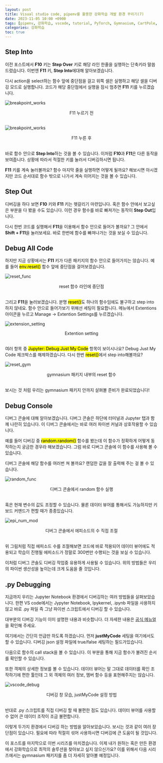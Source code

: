 ```yaml
---
layout: post
title: Visual studio code, pipenv를 활용한 강화학습 개발 환경 꾸리기(7)
date: 2023-11-05 10:00 +0900
tags: [pipenv, 강화학습, vscode, tutorial, PyTorch, Gymnasium, CartPole, debug, Jupyter Notebook]
categories: 강화학습
toc: true
---
```


## Step Into

이전 포스트에서 **F10** 키는 **Step Over** 키로 해당 라인 한줄을 실행하는 단축키라 말씀드렸습니다.
이번엔 **F11** 키, **Step Into**에대해 알아보겠습니다.

다시 action을 select하는 함수 앞에 중단점을 걸고 위쪽 셀은 실행하고 해당 셀을 디버깅 모드로 실행합니다.
코드가 해당 중단점에서 실행을 잠시 멈추면 **F11** 키를 누르겠습니다.

![breakpoint_works](/assets/img/RL_6/breakpoint_works.png)
<center>F11 누르기 전</center>
<br/>

![breakpoint_works](/assets/img/RL_7/select_into.png)
<center>F11 누른 후</center>
<br/>

바로 함수 안으로 **Step Into**하는 것을 볼 수 있습니다.
이처럼 **F10**과 **F11**은 다른 동작을 보여줍니다.
상황에 따라서 적절한 키를 눌러서 디버깅하시면 됩니다.

**F11** 키를 계속 눌러볼까요?
함수 마지막 줄을 실행하면 어떻게 될까요?
해보시면 아시겠지만 코드 순서대로 함수 밖으로 나가서 계속 이어지는 것을 볼 수 있습니다.

## Step Out

디버깅을 하다 보면 **F10** 키와 **F11** 키는 헷갈리기 마련입니다.
혹은 함수 안에서 보고싶은 부분을 다 봤을 수도 있습니다.
이런 경우 함수를 바로 빠져가는 동작이 **Step Out**입니다.

다시 한번 코드를 실행해서 **F11**을 이용해서 함수 안으로 들어가 볼까요?
그 안에서 **Shift + F11**을 눌러보세요.
바로 한번에 함수를 빠져나가는 것을 보실 수 있습니다.


## Debug All Code

하지만 지금 상황에서는 **F11** 키가 다른 패키지의 함수 안으로 들어가지는 않습니다.
예를 들어 <mark>env.reset()</mark> 함수 앞에 중단점을 걸어보겠습니다.

![reset_func](/assets/img/RL_7/reset_func.png)
<center>reset 함수 라인에 중단점</center>
<br/>

그리고 **F11**을 눌러보겠습니다.
분명 <mark>reset()</mark>도 하나의 함수임에도 불구하고 step into하지 않네요.
함수 안으로 들어가보기 위해선 세팅이 필요합니다.
메뉴에서 Extentions 아이콘을 누르고 Manage -> Extention Settings를 누르겠습니다.

![extension_setting](/assets/img/RL_7/extension_setting.png)
<center>Extention setting</center>
<br/>

여러 항목 중 <mark>Jupyter: Debug Just My Code</mark> 항목이 보이시나요?
Debug Just My Code 체크박스를 해제하겠습니다.
다시 한번 <mark>reset()</mark>에서 step into해볼까요?

![reset_gym](/assets/img/RL_7/reset_gym.png)
<center>gymnasium 패키지 내부의 reset 함수</center>
<br/>

보시는 것 처럼 우리는 gymnasium 패키지 안까지 살펴볼 준비가 완료되었습니다!

## Debug Console

디버그 콘솔에 대해 알아보겠습니다.
디버그 콘솔은 하단에 터미널과 Jupyter 탭과 함께 나란히 있습니다.
이 디버그 콘솔에서는 바로 여러 파이썬 커널과 상호작용할 수 있습니다.

예를 들어 디버깅 중 <mark>random.random()</mark> 함수를 봤는데 이 함수가 정확하게 어떻게 동작하는지 궁금한 경우라 해보겠습니다.
그럼 바로 디버그 콘솔에 이 함수를 사용해 볼 수 있습니다.

디버그 콘솔에 해당 함수를 여러번 쳐 볼까요?
랜덤한 값을 잘 출력해 주는 걸 볼 수 있습니다.

![random_func](/assets/img/RL_7/random_func.png)
<center>디버그 콘솔에서 random 함수 실행</center>
<br/>

혹은 현재 변수의 값도 조정할 수 있습니다.
물론 데이터 뷰어를 통해서도 가능하지만 키보드 커맨드가 편할 때가 종종있습니다.

![epi_num_mod](/assets/img/RL_7/epi_num_mod.png)
<center>디버그 콘솔에서 에피소드의 수 직접 조절</center>
<br/>

위 그림처럼 직접 에피소드 수를 조절해보면 코드에 바로 적용되어 데이터 뷰어에도 적용되고 학습이 진행될 에피소드가 정말로 300번만 수행되는 것을 보실 수 있습니다.

이처럼 디버그 콘솔도 디버깅 작업중 유용하게 사용될 수 있습니다.
위의 방법들은 우리의 파이썬 생산성을 높이는데 크게 도움을 줄 것입니다.

## .py Debugging

지금까지 우리는 Jupyter Notebook 환경에서 디버깅하는 여러 방법들을 살펴보았습니다.
한편 VS code에서는 Jypyter Notebook, Ipykernel, .ipynb 파일을 사용하지 않고 바로 .py 파일 즉 그냥 파이썬 스크립트에서 디버깅 할 수 있습니다.

대부분의 디버깅 기능이 이미 설명한 내용과 비슷합니다.
더 자세한 내용은 [공식 메뉴얼](https://code.visualstudio.com/docs/python/debugging)을 확인해 주세요.

여기에서는 간단히 언급만 하도록 하겠습니다.
먼저 **justMyCode** 세팅을 여기에서도 할 수 있습니다.
디버깅 json 설정 파일에 true/false 세팅하는 필드가있습니다.

다음으로 함수의 call stack을 볼 수 있습니다.
이 부분을 통해 지금 함수가 불려진 순서를 확인할 수 있습니다.

또한 객체의 상세한 정보를 볼 수 있습니다.
데이터 뷰어는 말 그대로 데이터를 확인 조작하기에 편한 툴인데 그 외 객체의 여러 정보, 멤버 함수 등을 표현해주지는 않습니다.

![vscode_debug](/assets/img/RL_7/vscode_debug.png)
<center>디버깅 창 모습, justMyCode 설정 방법</center>
<br/>

반대로 .py 스크립트를 직접 디버깅 할 때 불편한 점도 있습니다.
데이터 뷰어를 사용할 수 없어 큰 데이터 조작이 조금 불편합니다.

이렇게 두가지 환경에서 디버깅 하는 방법을 알아보았습니다.
보시는 것과 같이 여러 장단점이 있습니다.
필요에 따라 적절히 섞어 사용하시면 디버깅에 큰 도움이 될 것입니다.

이 포스트를 마지막으로 이번 시리즈를 마치겠습니다.
이제 내가 원하는 혹은 만든 환경에서 강화학습으로 최적의 솔루션을 찾아보고 싶지 않으신가요?
이를 위해서 다음 시리즈에서는 gymnasium 패키지를 좀 더 자세히 알아볼 예정입니다.